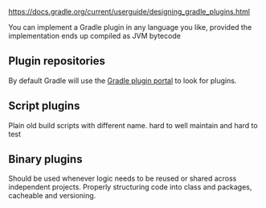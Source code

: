 
https://docs.gradle.org/current/userguide/designing_gradle_plugins.html

You can implement a Gradle plugin in any language you like, provided the implementation ends up compiled as JVM bytecode

## Plugin repositories

By default Gradle will use the [Gradle plugin portal](https://plugins.gradle.org/) to look for plugins.


## Script plugins

Plain old build scripts with different name.
hard to well maintain and hard to test

## Binary plugins

Should be used whenever logic needs to be reused or shared across independent projects.
Properly structuring code into class and packages, cacheable and versioning.

